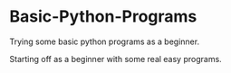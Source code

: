 # Basic-Python-Programs
Trying some basic python programs as a beginner.

Starting off as a beginner with some real easy programs.

